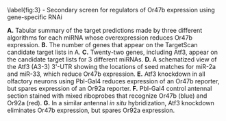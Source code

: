 \label{fig:3} - Secondary screen for regulators of Or47b expression using gene-specific RNAi

**A.** Tabular summary of the target predictions made by three different algorithms for each miRNA whose overexpression reduces Or47b expression. **B.** The number of genes that appear on the TargetScan candidate target lists in A. **C.** Twenty-two genes, including Atf3, appear on the candidate target lists for 3 different miRNAs. **D.** A schematized view of the Atf3 (A3-3) 3'-UTR showing the locations of seed matches for miR-2a and miR-33, which reduce Or47b expression. **E.** Atf3 knockdown in all olfactory neurons using Pbl-Gal4 reduces expression of an Or47b reporter, but spares expression of an Or92a reporter. **F.** Pbl-Gal4 control antennal section stained with mixed riboprobes that recognize Or47b (blue) and Or92a (red). **G.** In a similar antennal *in situ* hybridization, Atf3 knockdown eliminates Or47b expression, but spares Or92a expression.